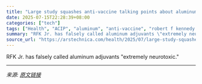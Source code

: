 ```yaml
---
title: "Large study squashes anti-vaccine talking points about aluminum"
date: 2025-07-15T22:28:39+08:00
categories: ["tech"]
tags: ["Health", "ACIP", "aluminum", "anti-vaccine", "robert f kennedy jr", "vaccine"]
summary: "RFK Jr. has falsely called aluminum adjuvants \"extremely neurotoxic.\""
source_url: "https://arstechnica.com/health/2025/07/large-study-squashes-anti-vaccine-talking-points-about-aluminum/"
---
```


RFK Jr. has falsely called aluminum adjuvants "extremely neurotoxic."

---

*来源: [原文链接](https://arstechnica.com/health/2025/07/large-study-squashes-anti-vaccine-talking-points-about-aluminum/)*
